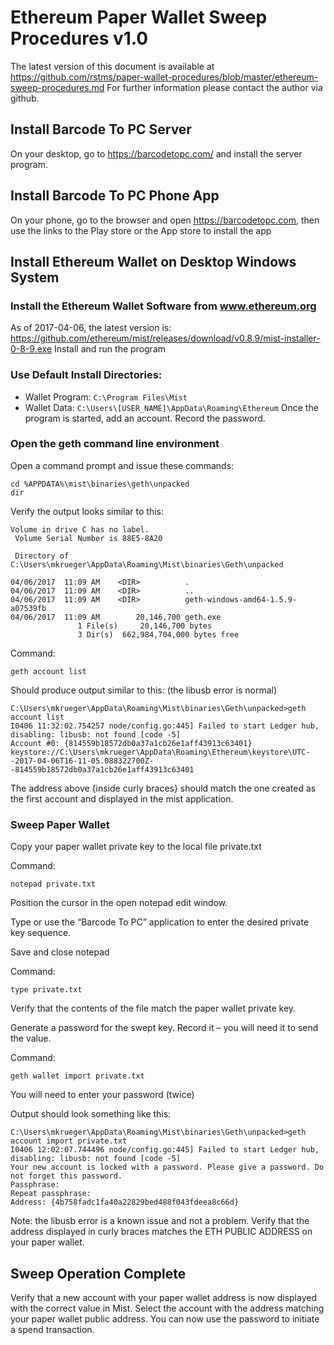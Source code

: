Ethereum Paper Wallet Sweep Procedures v1.0
===========================================

The latest version of this document is available at https://github.com/rstms/paper-wallet-procedures/blob/master/ethereum-sweep-procedures.md
For further information please contact the author via github.

Install Barcode To PC Server
----------------------------
On your desktop, go to https://barcodetopc.com/ and install the server program.


Install Barcode To PC Phone App
-------------------------------
On your phone, go to the browser and open https://barcodetopc.com, then use the links to the Play store or the App store to install the app


Install Ethereum Wallet on Desktop Windows System
-------------------------------------------------
### Install the Ethereum Wallet Software from www.ethereum.org
As of 2017-04-06, the latest version is:
https://github.com/ethereum/mist/releases/download/v0.8.9/mist-installer-0-8-9.exe
Install and run the program

### Use Default Install Directories:
 - Wallet Program: ```C:\Program Files\Mist```
 - Wallet Data: ```C:\Users\[USER_NAME]\AppData\Roaming\Ethereum```
Once the program is started, add an account.  Record the password.

### Open the geth command line environment
Open a command prompt and issue these commands:
```
cd %APPDATA%\mist\binaries\geth\unpacked
dir
```
Verify the output looks similar to this:
```
Volume in drive C has no label.
 Volume Serial Number is 88E5-8A20

 Directory of C:\Users\mkrueger\AppData\Roaming\Mist\binaries\Geth\unpacked

04/06/2017  11:09 AM    <DIR>          .
04/06/2017  11:09 AM    <DIR>          ..
04/06/2017  11:09 AM    <DIR>          geth-windows-amd64-1.5.9-a07539fb
04/06/2017  11:09 AM        20,146,700 geth.exe
               1 File(s)     20,146,700 bytes
               3 Dir(s)  662,984,704,000 bytes free
```

Command:
```
geth account list
```

Should produce output similar to this: (the libusb error is normal)
```
C:\Users\mkrueger\AppData\Roaming\Mist\binaries\Geth\unpacked>geth account list
I0406 11:32:02.754257 node/config.go:445] Failed to start Ledger hub, disabling: libusb: not found [code -5]
Account #0: {814559b18572db0a37a1cb26e1aff43913c63401} keystore://C:\Users\mkrueger\AppData\Roaming\Ethereum\keystore\UTC--2017-04-06T16-11-05.088322700Z--814559b18572db0a37a1cb26e1aff43913c63401
```
The address above {inside curly braces} should match the one created as the first account and displayed in the mist application.


### Sweep Paper Wallet
Copy your paper wallet private key to the local file private.txt

Command: 
```
notepad private.txt
```
Position the cursor in the open notepad edit window.

Type or use the “Barcode To PC” application to enter the desired private key sequence.

Save and close notepad

Command:
```
type private.txt
```

Verify that the contents of the file match the paper wallet private key.

Generate a password for the swept key.  Record it – you will need it to send the value.

Command:
```
geth wallet import private.txt
```
You will need to enter your password (twice)

Output should look something like this:
```
C:\Users\mkrueger\AppData\Roaming\Mist\binaries\Geth\unpacked>geth account import private.txt
I0406 12:02:07.744496 node/config.go:445] Failed to start Ledger hub, disabling: libusb: not found [code -5]
Your new account is locked with a password. Please give a password. Do not forget this password.
Passphrase:
Repeat passphrase:
Address: {4b758fadc1fa40a22829bed488f043fdeea8c66d}
```
Note:  the libusb error is a known issue and not a problem.
Verify that the address displayed in curly braces matches the ETH PUBLIC ADDRESS on your paper wallet.

Sweep Operation Complete
------------------------
Verify that a new account with your paper wallet address is now displayed with the correct value in Mist.
Select the account with the address matching your paper wallet public address.  You can now use the password to initiate a spend transaction.
